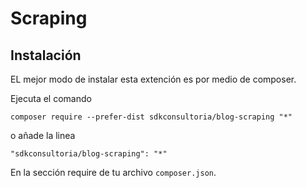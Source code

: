 Scraping
====


Instalación
------------
EL mejor modo de instalar esta extención es por medio de composer.

Ejecuta el comando

```
composer require --prefer-dist sdkconsultoria/blog-scraping "*"
```

o añade la linea

```
"sdkconsultoria/blog-scraping": "*"
```

En la sección require de tu archivo `composer.json`.

